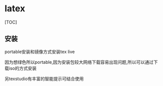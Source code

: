 # latex

[TOC]

## 安装

portable安装和镜像方式安装tex live 

因为想绿色所以portable,因为安装包较大网络下载容易出现问题,所以可以通过下载iso的方式安装

另texstudio有丰富的智能提示可结合使用